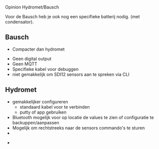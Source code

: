 Opinion Hydromet/Bausch


Voor de Bausch heb je ook nog een specifieke batterij nodig. (met condensator). 

## Bausch
+ Compacter dan hydromet


- Geen digital output
- Geen MQTT
- Specifieke kabel voor debuggen
- niet gemakkelijk om SDI12 sensors aan te spreken via CLI


## Hydromet
+ gemakkelijker configureren
  + standaard kabel voor te verbinden
  + putty of app gebruiken
+ Bluetooth mogelijk voor op locatie de values te zien of configuratie te backuppen/aanpassen
+ Mogelijk om rechtstreeks naar de sensors commando's te sturen
+  

- 
    
